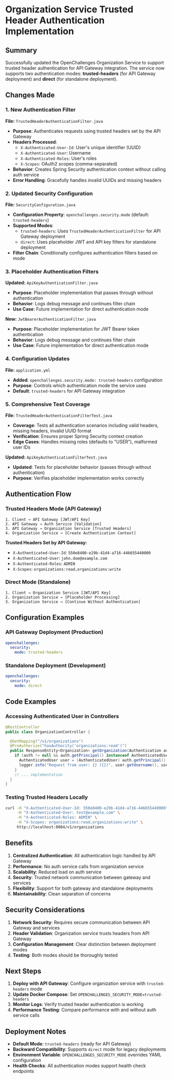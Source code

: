 # Organization Service Trusted Header Authentication Implementation

## Summary

Successfully updated the OpenChallenges Organization Service to support trusted header authentication for API Gateway integration. The service now supports two authentication modes: **trusted-headers** (for API Gateway deployment) and **direct** (for standalone deployment).

## Changes Made

### 1. **New Authentication Filter**

**File:** `TrustedHeaderAuthenticationFilter.java`

- **Purpose**: Authenticates requests using trusted headers set by the API Gateway
- **Headers Processed**:
  - `X-Authenticated-User-Id`: User's unique identifier (UUID)
  - `X-Authenticated-User`: Username
  - `X-Authenticated-Roles`: User's roles
  - `X-Scopes`: OAuth2 scopes (comma-separated)
- **Behavior**: Creates Spring Security authentication context without calling auth service
- **Error Handling**: Gracefully handles invalid UUIDs and missing headers

### 2. **Updated Security Configuration**

**File:** `SecurityConfiguration.java`

- **Configuration Property**: `openchallenges.security.mode` (default: `trusted-headers`)
- **Supported Modes**:
  - `trusted-headers`: Uses `TrustedHeaderAuthenticationFilter` for API Gateway deployment
  - `direct`: Uses placeholder JWT and API key filters for standalone deployment
- **Filter Chain**: Conditionally configures authentication filters based on mode

### 3. **Placeholder Authentication Filters**

**Updated:** `ApiKeyAuthenticationFilter.java`

- **Purpose**: Placeholder implementation that passes through without authentication
- **Behavior**: Logs debug message and continues filter chain
- **Use Case**: Future implementation for direct authentication mode

**New:** `JwtBearerAuthenticationFilter.java`

- **Purpose**: Placeholder implementation for JWT Bearer token authentication
- **Behavior**: Logs debug message and continues filter chain
- **Use Case**: Future implementation for direct authentication mode

### 4. **Configuration Updates**

**File:** `application.yml`

- **Added**: `openchallenges.security.mode: trusted-headers` configuration
- **Purpose**: Controls which authentication mode the service uses
- **Default**: `trusted-headers` for API Gateway integration

### 5. **Comprehensive Test Coverage**

**File:** `TrustedHeaderAuthenticationFilterTest.java`

- **Coverage**: Tests all authentication scenarios including valid headers, missing headers, invalid UUID format
- **Verification**: Ensures proper Spring Security context creation
- **Edge Cases**: Handles missing roles (defaults to "USER"), malformed user IDs

**Updated:** `ApiKeyAuthenticationFilterTest.java`

- **Updated**: Tests for placeholder behavior (passes through without authentication)
- **Purpose**: Verifies placeholder implementation works correctly

## Authentication Flow

### Trusted Headers Mode (API Gateway)

```
1. Client → API Gateway [JWT/API Key]
2. API Gateway → Auth Service [Validation]
3. API Gateway → Organization Service [Trusted Headers]
4. Organization Service → [Create Authentication Context]
```

**Trusted Headers Set by API Gateway:**

- `X-Authenticated-User-Id`: `550e8400-e29b-41d4-a716-446655440000`
- `X-Authenticated-User`: `john.doe@example.com`
- `X-Authenticated-Roles`: `ADMIN`
- `X-Scopes`: `organizations:read,organizations:write`

### Direct Mode (Standalone)

```
1. Client → Organization Service [JWT/API Key]
2. Organization Service → [Placeholder Processing]
3. Organization Service → [Continue Without Authentication]
```

## Configuration Examples

### API Gateway Deployment (Production)

```yaml
openchallenges:
  security:
    mode: trusted-headers
```

### Standalone Deployment (Development)

```yaml
openchallenges:
  security:
    mode: direct
```

## Code Examples

### Accessing Authenticated User in Controllers

```java
@RestController
public class OrganizationController {

  @GetMapping("/v1/organizations")
  @PreAuthorize("hasAuthority('organizations:read')")
  public ResponseEntity<Organization> getOrganization(Authentication auth) {
    if (auth != null && auth.getPrincipal() instanceof AuthenticatedUser) {
      AuthenticatedUser user = (AuthenticatedUser) auth.getPrincipal();
      logger.info("Request from user: {} ({})", user.getUsername(), user.getUserId());
    }
    // ... implementation
  }
}

```

### Testing Trusted Headers Locally

```bash
curl -H "X-Authenticated-User-Id: 550e8400-e29b-41d4-a716-446655440000" \
     -H "X-Authenticated-User: test@example.com" \
     -H "X-Authenticated-Roles: ADMIN" \
     -H "X-Scopes: organizations:read,organizations:write" \
     http://localhost:8084/v1/organizations
```

## Benefits

1. **Centralized Authentication**: All authentication logic handled by API Gateway
2. **Performance**: No auth service calls from organization service
3. **Scalability**: Reduced load on auth service
4. **Security**: Trusted network communication between gateway and services
5. **Flexibility**: Support for both gateway and standalone deployments
6. **Maintainability**: Clean separation of concerns

## Security Considerations

1. **Network Security**: Requires secure communication between API Gateway and services
2. **Header Validation**: Organization service trusts headers from API Gateway
3. **Configuration Management**: Clear distinction between deployment modes
4. **Testing**: Both modes should be thoroughly tested

## Next Steps

1. **Deploy with API Gateway**: Configure organization service with `trusted-headers` mode
2. **Update Docker Compose**: Set `OPENCHALLENGES_SECURITY_MODE=trusted-headers`
3. **Monitor Logs**: Verify trusted header authentication is working
4. **Performance Testing**: Compare performance with and without auth service calls

## Deployment Notes

- **Default Mode**: `trusted-headers` (ready for API Gateway)
- **Backward Compatibility**: Supports `direct` mode for legacy deployments
- **Environment Variable**: `OPENCHALLENGES_SECURITY_MODE` overrides YAML configuration
- **Health Checks**: All authentication modes support health check endpoints

